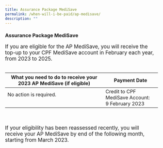 ```yaml
---
title: Assurance Package MediSave
permalink: /when-will-i-be-paid/ap-medisave/
description: ""
---
```

### Assurance Package MediSave ###
<font style="font-size:17px">If you are eligible for the AP MediSave, you will receive the top-up to your CPF MediSave account in February each year, from 2023 to 2025.  <br><br>

<table>
	<thead>  
		<tr>
     <th style="text-align:center; vertical-align:middle">What you need to do to receive your 2023 AP MediSave (if eligible)</th>
		<th style="text-align:center; vertical-align:middle">Payment Date <br></th>
  </tr>
</thead>
	<tbody>
  <tr>
    <td style="text-align:left; vertical-align:middle">No action is required.<br><br></td>
       <td style="text-align:left; vertical-align:middle">Credit to CPF MediSave Account: <br>9 February 2023<br></td>
  </tr>
		<tr>
			</tr>
</tbody>
</table><br><br>
	If your eligibility has been reassessed recently, you will receive your AP MediSave by end of the following month, starting from March 2023.